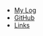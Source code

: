 - [My Log](TXT/mylog.txt)
- [GitHub](https://github.com/emanuellaabygail/os242/)
- [Links](https://emanuellaabygail.github.io/os242/LINKS/)
